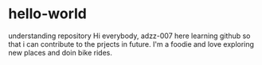 # hello-world
understanding repository
Hi everybody,
adzz-007 here learning github so that i can contribute to the prjects in future.
I'm a foodie and love exploring new places and doin bike rides.
